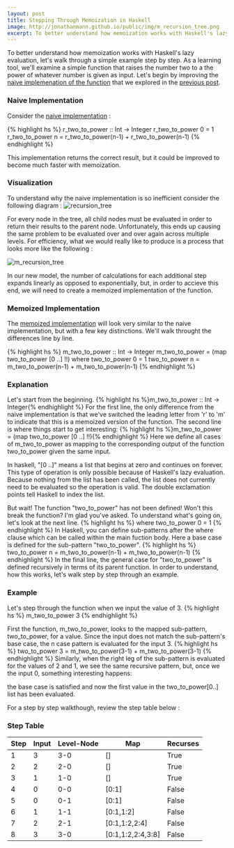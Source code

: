 ```yaml
---
layout: post
title: Stepping Through Memoization in Haskell
image: http://jonathanmann.github.io/public/img/m_recursion_tree.png
excerpt: To better understand how memoization works with Haskell's lazy evaluation, let's walk through a simple example step by step. As a learning tool, we'll examine a simple function that raises the number two to a the power of whatever number is given as input.
---
```


To better understand how memoization works with Haskell's lazy evaluation, let's walk through a simple example step by step. As a learning tool, we'll examine a simple function that raises the number two to a the power of whatever number is given as input. Let's begin by improving the [naive implemenation of the function](https://github.com/jonathanmann/blog_examples/blob/master/recursion_in_haskell/r_two_to_power.hs) that we explored in the [previous post](http://jonathanmann.github.io/2015/02/03/recursion-in-haskell/).

### Naive Implementation

Consider the [naive implementation](https://github.com/jonathanmann/blog_examples/blob/master/recursion_in_haskell/r_two_to_power.hs) :

{% highlight hs %}
r_two_to_power :: Int -> Integer
r_two_to_power 0 = 1
r_two_to_power n = r_two_to_power(n-1) + r_two_to_power(n-1)
{% endhighlight %}

This implementation returns the correct result, but it could be improved to become much faster with memoization.

### Visualization
To understand why the naive implementation is so inefficient consider the following diagram :
![recursion_tree](http://jonathanmann.github.io/public/img/recursion_tree.png)

For every node in the tree, all child nodes must be evaluated in order to return their results to the parent node. Unfortunately, this ends up causing the same problem to be evaluated over and over again across multiple levels. For efficiency, what we would really like to produce is a process that looks more like the following :

![m_recursion_tree](http://jonathanmann.github.io/public/img/m_recursion_tree.png)

In our new model, the number of calculations for each additional step expands linearly as opposed to exponentially, but, in order to accieve this end, we will need to create a memoized implementation of the function.

### Memoized Implementation

The [memoized implementation](https://github.com/jonathanmann/blog_examples/blob/master/memoization_in_haskell/m_two_to_power.hs) will look very similar to the naive implementation, but with a few key distinctions. We'll walk throught the differences line by line.

{% highlight hs %}
m_two_to_power :: Int -> Integer
m_two_to_power = (map two_to_power [0 ..] !!)
    where two_to_power 0 = 1
          two_to_power n = m_two_to_power(n-1) + m_two_to_power(n-1)
{% endhighlight %}


### Explanation

Let's start from the beginning.
{% highlight hs %}m_two_to_power :: Int -> Integer{% endhighlight %}
For the first line, the only difference from the naive implementation is that we've switched the leading letter from 'r' to 'm' to indicate that this is a memoized version of the function.
The second line is where things start to get interesting:
{% highlight hs %}m_two_to_power = (map two_to_power [0 ..] !!){% endhighlight %}
Here we define all cases of m_two_to_power as mapping to the corresponding output of the function two_to_power given the same input. 

In haskell, "[0 ..]" means a list that begins at zero and continues on forever. This type of operation is only possible because of Haskell's lazy evaluation. Because nothing from the list has been called, the list does not currently need to be evaluated so the operation is valid. The double exclamation points tell Haskell to index the list.

But wait! The function "two_to_power" has not been defined! Won't this break the function? I'm glad you've asked. To understand what's going on, let's look at the next line.
{% highlight hs %}
    where two_to_power 0 = 1
{% endhighlight %}
In Haskell, you can define sub-patterns after the where clause which can be called within the main fuction body. Here a base case is defined for the sub-pattern "two_to_power".
{% highlight hs %}
          two_to_power n = m_two_to_power(n-1) + m_two_to_power(n-1)
{% endhighlight %}
In the final line, the general case for "two_to_power" is defined recursively in terms of its parent function. In order to understand, how this works, let's walk step by step through an example.

### Example

Let's step through the function when we input the value of 3. 
{% highlight hs %}
m_two_to_power 3
{% endhighlight %}

First the function, m_two_to_power, looks to the mapped sub-pattern, two_to_power, for a value.
Since the input does not match the sub-pattern's base case, the n case pattern is evaluated for the input 3.
{% highlight hs %}
two_to_power 3 = m_two_to_power(3-1) + m_two_to_power(3-1)
{% endhighlight %}
Similarly, when the right leg of the sub-pattern is evaluated for the values of 2 and 1, we see the same recursive pattern, but, once we the input 0, something interesting happens: 

the base case is satisfied and now the first value in the two_to_power[0..] list has been evaluated.

For a step by step walkthough, review the step table below :

### Step Table

<table>
  <thead>
    <tr>
      <th>Step</th>
	  <th>Input</th>
	  <th>Level-Node</th>
	  <th>Map</th>
      <th>Recurses</th>
    </tr>
  </thead>
  <tbody>
    <tr>
      <td>1</td>
	  <td>3</td>
      <td>3-0</td>
	  <td>[]</td>
	  <td>True</td>
    </tr>
    <tr>
      <td>2</td>
	  <td>2</td>
      <td>2-0</td>
	  <td>[]</td>
	  <td>True</td>
    </tr>
    <tr>
      <td>3</td>
	  <td>1</td>
      <td>1-0</td>
	  <td>[]</td>
	  <td>True</td>
    </tr>
    <tr>
      <td>4</td>
	  <td>0</td>
      <td>0-0</td>
	  <td>[0:1]</td>
	  <td>False</td>
    </tr>
	<tr>
      <td>5</td>
	  <td>0</td>
      <td>0-1</td>
	  <td>[0:1]</td>
	  <td>False</td>
    </tr>
	<tr>
      <td>6</td>
	  <td>1</td>
      <td>1-1</td>
	  <td>[0:1,1:2]</td>
	  <td>False</td>
    </tr>
	<tr>
      <td>7</td>
	  <td>2</td>
      <td>2-1</td>
	  <td>[0:1,1:2,2:4]</td>
	  <td>False</td>
    </tr>
	<tr>
      <td>8</td>
	  <td>3</td>
      <td>3-0</td>
	  <td>[0:1,1:2,2:4,3:8]</td>
	  <td>False</td>
    </tr>
  </tbody>
</table>
